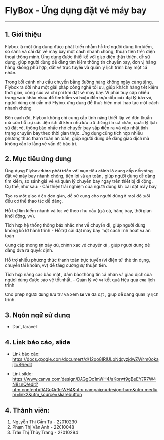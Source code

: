 # FlyBox - Ứng dụng đặt vé máy bay
_________________________
## 1. Giới thiệu
Flybox là một ứng dụng được phát triển nhằm hỗ trợ người dùng tìm kiếm, so sánh và cài đặt vé máy bay một cách nhanh chóng, thuận tiện trên điện thoại thông minh. Ứng dụng được thiết kế với giao diện thân thiện, dễ sử dụng, giúp người dùng dễ dàng tìm kiếm thông tin chuyến bay, đơn vị hãng hàng không phù hợp, đặt vé trực tuyến và quản lý lịch trình bay một cá nhân.

Trong bối cảnh nhu cầu chuyển bằng đường hàng không ngày càng tăng, Flybox ra đời như một giải pháp công nghệ tối ưu, giúp khách hàng tiết kiệm thời gian, công sức và chi phí khi đặt vé máy bay. Vì phải truy cập nhiều trang web khác nhau để tìm kiếm vé hoặc đến trực tiếp các đại lý bán vé, người dùng chỉ cần mở Flybox ứng dụng để thực hiện mọi thao tác một cách nhanh chóng

Bên cạnh đó, Flybox không chỉ cung cấp tính năng thiết lập vé đơn thuần mà còn hỗ trợ các tiện ích đi kèm như lưu trữ thông tin cá nhân, quản lý lịch sử đặt vé, thông báo nhắc nhở chuyến bay sắp diễn ra và cập nhật tình trạng chuyến bay theo thời gian thực. Ứng dụng cũng tích hợp nhiều phương thức thanh toán an toàn, giúp người dùng dễ dàng giao dịch mà không cần lo lắng về vấn đề bảo trì.

## 2. Mục tiêu ứng dụng
Ứng dụng Flybox được phát triển với mục tiêu chính là cung cấp nền tảng đặt vé máy bay nhanh chóng, tiện lợi và an toàn , giúp người dùng dễ dàng tìm kiếm, so sánh giá vé và quản lý chuyến bay ngay trên thiết bị di động. Cụ thể, như sau:
        - Cải thiện trải nghiệm của người dùng khi cài đặt máy bay

Tạo ra một giao diện đơn giản, dễ sử dụng cho người dùng ở mọi độ tuổi đều có thể thao tác dễ dàng.

Hỗ trợ tìm kiếm nhanh và lọc vé theo nhu cầu (giá cả, hãng bay, thời gian khởi động, vv).

Tích hợp hệ thống thông báo nhắc nhở về chuyến đi, giúp người dùng không bỏ lỡ hành trình
        - Hỗ trợ cài đặt máy bay một cách linh hoạt và an toàn

Cung cấp thông tin đầy đủ, chính xác về chuyến đi , giúp người dùng dễ dàng đưa ra quyết định.

Hỗ trợ nhiều phương thức thanh toán trực tuyến (ví điện tử, thẻ tín dụng, chuyển tài khoản, vv) để tăng cường sự thuận tiện.

Tích hợp nâng cao bảo mật , đảm bảo thông tin cá nhân và giao dịch của người dùng được bảo vệ tốt nhất.
        - Quản lý vé và kết quả hiệu quả của lịch trình

Cho phép người dùng lưu trữ và xem lại vé đã đặt , giúp dễ dàng quản lý lịch trình.

## 3. Ngôn ngữ sử dụng
- Dart, laravel
## 4. Link báo cáo, slide
- Link báo cáo: https://docs.google.com/document/d/12oo81RlULoNdpyzjdwZWhm0okajllc79/edit

- Link silde: https://www.canva.com/design/DAGgQc1mWH4/aKprwt9gBeEY7R7W4N84nQ/edit?utm_content=DAGgQc1mWH4&utm_campaign=designshare&utm_medium=link2&utm_source=sharebutton
## 4. Thành viên: 
1. Nguyễn Thị Cẩm Tú - 22010230
2. Phạm Thị Vân Anh - 22010048
3. Trần Thị Thùy Trang - 22010294


